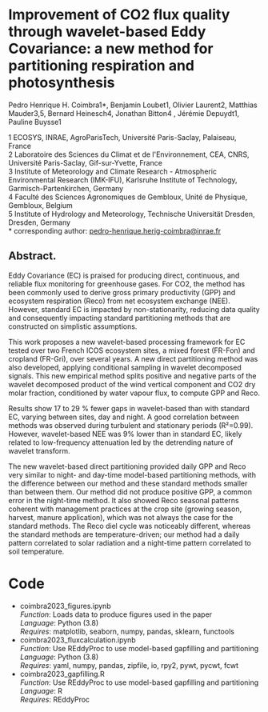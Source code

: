 # Improvement of CO2 flux quality through wavelet-based Eddy Covariance: a new method for partitioning respiration and photosynthesis

Pedro Henrique H. Coimbra1*, Benjamin Loubet1, Olivier Laurent2, Matthias Mauder3,5, Bernard Heinesch4, Jonathan Bitton4 , Jérémie Depuydt1, Pauline Buysse1 

1 ECOSYS, INRAE, AgroParisTech, Université Paris-Saclay, Palaiseau, France<br>
2 Laboratoire des Sciences du Climat et de l'Environnement, CEA, CNRS, Université Paris-Saclay, Gif-sur-Yvette, France<br>
3 Institute of Meteorology and Climate Research - Atmospheric Environmental Research (IMK-IFU), Karlsruhe Institute of Technology, Garmisch-Partenkirchen, Germany<br>
4 Faculté des Sciences Agronomiques de Gembloux, Unité de Physique, Gembloux, Belgium<br>
5 Institute of Hydrology and Meteorology, Technische Universität Dresden, Dresden,
Germany<br>
\* corresponding author: pedro-henrique.herig-coimbra@inrae.fr

## Abstract. 

Eddy Covariance (EC) is praised for producing direct, continuous, and reliable flux monitoring for greenhouse gases. For CO2, the method has been commonly used to derive gross primary productivity (GPP) and ecosystem respiration (Reco) from net ecosystem exchange (NEE). However, standard EC is impacted by non-stationarity, reducing data quality and consequently impacting standard partitioning methods that are constructed on simplistic assumptions.
 
This work proposes a new wavelet-based processing framework for EC tested over two French ICOS ecosystem sites, a mixed forest (FR-Fon) and cropland (FR-Gri), over several years. A new direct partitioning method was also developed, applying conditional sampling in wavelet decomposed signals. This new empirical method splits positive and negative parts of the wavelet decomposed product of the wind vertical component and CO2 dry molar fraction, conditioned by water vapour flux, to compute GPP and Reco. 

Results show 17 to 29 % fewer gaps in wavelet-based than with standard EC, varying between sites, day and night. A good correlation between methods was observed during turbulent and stationary periods (R²=0.99). However, wavelet-based NEE was 9% lower than in standard EC, likely related to low-frequency attenuation led by the detrending nature of wavelet transform.

The new wavelet-based direct partitioning provided daily GPP and Reco very similar to night- and day-time model-based partitioning methods, with the difference between our method and these standard methods smaller than between them. Our method did not produce positive GPP, a common error in the night-time method. It also showed Reco seasonal patterns coherent with management practices at the crop site (growing season, harvest, manure application), which was not always the case for the standard methods. The Reco diel cycle was noticeably different, whereas the standard methods are temperature-driven; our method had a daily pattern correlated to solar radiation and a night-time pattern correlated to soil temperature. 

# Code

- coimbra2023_figures.ipynb<br>
_Function_: Loads data to produce figures used in the paper<br>
_Language_: Python (3.8)<br>
_Requires_: matplotlib, seaborn, numpy, pandas, sklearn, functools
- coimbra2023_fluxcalculation.ipynb<br>
_Function_: Use REddyProc to use model-based gapfilling and partitioning<br>
_Language_: Python (3.8)<br>
_Requires_: yaml, numpy, pandas, zipfile, io, rpy2, pywt, pycwt, fcwt
- coimbra2023_gapfilling.R<br>
_Function_: Use REddyProc to use model-based gapfilling and partitioning<br>
_Language_: R<br>
_Requires_: REddyProc
